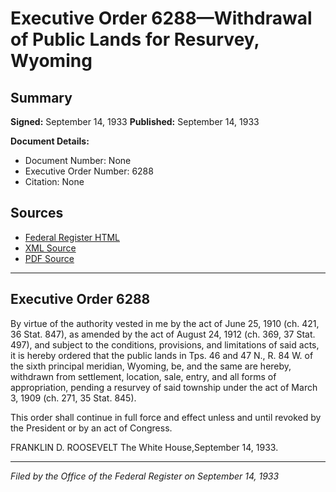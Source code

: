 # Executive Order 6288—Withdrawal of Public Lands for Resurvey, Wyoming

## Summary

**Signed:** September 14, 1933
**Published:** September 14, 1933

**Document Details:**
- Document Number: None
- Executive Order Number: 6288
- Citation: None

## Sources
- [Federal Register HTML](https://www.presidency.ucsb.edu/documents/executive-order-6288-withdrawal-public-lands-for-resurvey-wyoming)
- [XML Source](None)
- [PDF Source](None)

---

## Executive Order 6288

By virtue of the authority vested in me by the act of June 25, 1910 (ch. 421, 36 Stat. 847), as amended by the act of August 24, 1912 (ch. 369, 37 Stat. 497), and subject to the conditions, provisions, and limitations of said acts, it is hereby ordered that the public lands in Tps. 46 and 47 N., R. 84 W. of the sixth principal meridian, Wyoming, be, and the same are hereby, withdrawn from settlement, location, sale, entry, and all forms of appropriation, pending a resurvey of said township under the act of March 3, 1909 (ch. 271, 35 Stat. 845).

This order shall continue in full force and effect unless and until revoked by the President or by an act of Congress.

FRANKLIN D. ROOSEVELT
The White House,September 14, 1933.

---

*Filed by the Office of the Federal Register on September 14, 1933*
